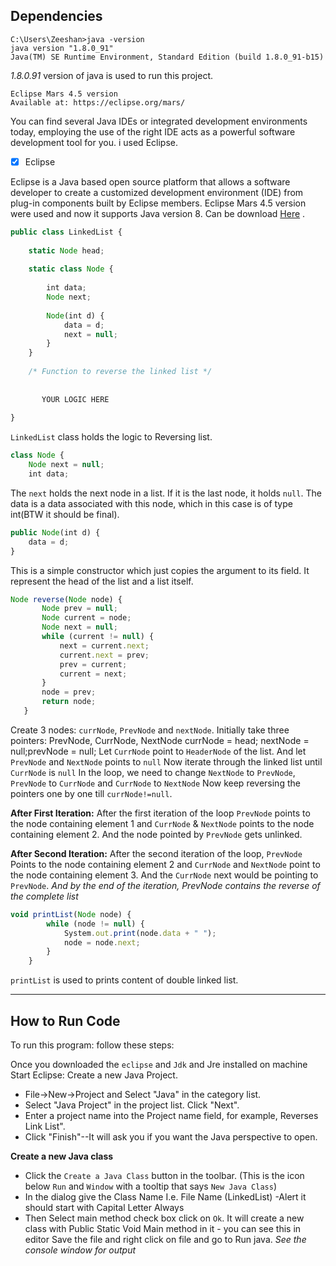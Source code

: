 Dependencies
-----------------------
<pre><code>C:\Users\Zeeshan>java -version
java version "1.8.0_91"
Java(TM) SE Runtime Environment, Standard Edition (build 1.8.0_91-b15)</code></pre>
_1.8.0.91_ version of java is used to run this project. 

<pre><code>Eclipse Mars 4.5 version
Available at: https://eclipse.org/mars/ </code></pre>
You can find several Java IDEs or integrated development environments today, employing the use of the right IDE acts as a powerful software development tool for you. i used Eclipse. 
- [x] Eclipse

Eclipse is a Java based open source platform that allows a software developer to create a customized development environment (IDE) from plug-in components built by Eclipse members. Eclipse Mars 4.5 version were used and now it supports Java version 8. Can be download [Here](https://eclipse.org/mars/) .  

```javascript
public class LinkedList {
 
    static Node head;
 
    static class Node {
 
        int data;
        Node next;
 
        Node(int d) {
            data = d;
            next = null;
        }
    }
 
    /* Function to reverse the linked list */
    		  
		  
	   YOUR LOGIC HERE
 
}
```
`LinkedList` class holds the logic to Reversing list. 


```javascript
class Node {
    Node next = null;
    int data; 
```
The `next` holds the next node in a list. If it is the last node, it holds `null`. The data is a data associated with this node, which in this case is of type int(BTW it should be final).

```javascript
public Node(int d) {
    data = d;
} 
```
This is a simple constructor which just copies the argument to its field. It represent the head of the list and a list itself.
 
 ```javascript
 Node reverse(Node node) {
        Node prev = null;
        Node current = node;
        Node next = null;
        while (current != null) {
            next = current.next;
            current.next = prev;
            prev = current;
            current = next;
        }
        node = prev;
        return node;
	} 
```
	
Create 3 nodes: `currNode`, `PrevNode` and `nextNode`.
Initially take three pointers: PrevNode, CurrNode, NextNode
currNode = head; nextNode = null;prevNode = null;
Let `CurrNode` point to `HeaderNode` of the list. And let `PrevNode` and `NextNode` points to `null`
Now iterate through the linked list until `CurrNode` is `null`
In the loop, we need to change `NextNode` to `PrevNode`, `PrevNode` to `CurrNode` and `CurrNode` to `NextNode`
Now keep reversing the pointers one by one till `currNode!=null`.

__After First Iteration:__
After the first iteration of the loop `PrevNode` points to the node containing element 1 and `CurrNode` & `NextNode` points to the node containing element 2. And the node pointed by `PrevNode` gets unlinked.

__After Second Iteration:__
After the second iteration of the loop, `PrevNode` Points to the node containing element 2 and `CurrNode` and `NextNode` point to the node containing element 3. And the `CurrNode` next would be pointing to `PrevNode`.
_And by the end of the iteration, PrevNode contains the reverse of the complete list_

```javascript
void printList(Node node) {
        while (node != null) {
            System.out.print(node.data + " ");
            node = node.next;
        }
	}
```
`printList` is used to prints content of double linked list. 

________________________________________________

How to Run Code
----------------------
To run this program: follow these steps:

Once you downloaded the `eclipse` and `Jdk` and Jre installed on machine
Start Eclipse:
 Create a new Java Project.
  - File->New->Project and Select "Java" in the category list.
  - Select "Java Project" in the project list. Click "Next".
  - Enter a project name into the Project name field, for example, Reverses Link List".
  - Click "Finish"--It will ask you if you want the Java perspective to open.
	
__Create a new Java class__
- Click the `Create a Java Class` button in the toolbar. (This is the icon below `Run` and `Window` with a tooltip that says `New Java Class`)
- In the dialog give the Class Name I.e. File Name (LinkedList) -Alert it should start with Capital Letter Always
- Then Select main method check box click on `Ok`.
It will create a new class with Public Static Void Main method in it - you can see this in editor Save the file and right click on file and go to Run java. _See the console window for output_
